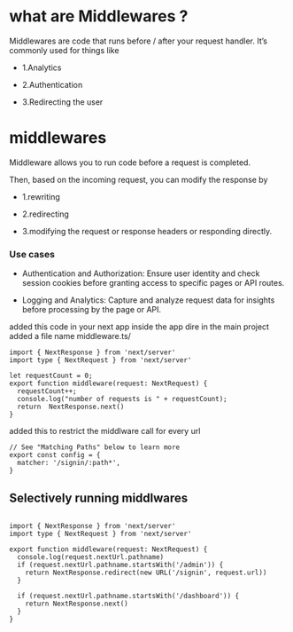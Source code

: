  # what are Middlewares ? 

Middlewares are code that runs before / after your request handler.
It’s commonly used for things like

 - 1.Analytics

 - 2.Authentication

 - 3.Redirecting the user


# middlewares 

Middleware allows you to run code before a request is completed. 

Then, based on the incoming request, you can modify the response by

 - 1.rewriting

 - 2.redirecting

 - 3.modifying the request or response headers
or responding directly.
 
### Use cases

 - Authentication and Authorization: Ensure user identity and check session cookies before granting access to specific pages or API routes.

 - Logging and Analytics: Capture and analyze request data for insights before processing by the page or API.
 


added this code in your next app inside the app dire in the main project added a file name middleware.ts/

```
import { NextResponse } from 'next/server'
import type { NextRequest } from 'next/server'

let requestCount = 0;
export function middleware(request: NextRequest) {
  requestCount++;
  console.log("number of requests is " + requestCount);
  return  NextResponse.next()
}

```

added this to restrict the middlware call for every url

```
// See "Matching Paths" below to learn more
export const config = {
  matcher: '/signin/:path*',
}

```

## Selectively running middlwares 

```

import { NextResponse } from 'next/server'
import type { NextRequest } from 'next/server'
 
export function middleware(request: NextRequest) {
  console.log(request.nextUrl.pathname)
  if (request.nextUrl.pathname.startsWith('/admin')) {
    return NextResponse.redirect(new URL('/signin', request.url))
  }
 
  if (request.nextUrl.pathname.startsWith('/dashboard')) {
    return NextResponse.next()
  }
}

```








